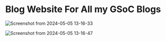 # Blog Website For All my GSoC Blogs
![Screenshot from 2024-05-05 13-16-33](https://github.com/SainiAditya1/GSoC_Blog_Website/assets/114948505/ff306aab-b889-46bb-93b5-ee9e8f16b494)

![Screenshot from 2024-05-05 13-16-47](https://github.com/SainiAditya1/GSoC_Blog_Website/assets/114948505/49c9b43d-e348-4ffe-947b-69f1e11de515)


